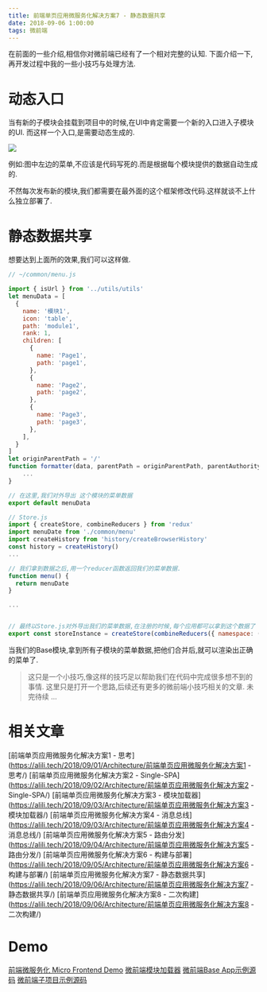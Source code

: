 ```yaml
---
title: 前端单页应用微服务化解决方案7 - 静态数据共享
date: 2018-09-06 1:00:00
tags: 微前端
---
```


在前面的一些介绍,相信你对微前端已经有了一个相对完整的认知.
下面介绍一下,再开发过程中我的一些小技巧与处理方法.

# 动态入口
当有新的子模块会挂载到项目中的时候,在UI中肯定需要一个新的入口进入子模块的UI.
而这样一个入口,是需要动态生成的.

![](https://alili.tech/images/micro/base-demo.jpg)

例如:图中左边的菜单,不应该是代码写死的.而是根据每个模块提供的数据自动生成的.

不然每次发布新的模块,我们都需要在最外面的这个框架修改代码.这样就谈不上什么独立部署了.

# 静态数据共享

想要达到上面所的效果,我们可以这样做.

```js
// ~/common/menu.js

import { isUrl } from '../utils/utils'
let menuData = [
  {
    name: '模块1',
    icon: 'table',
    path: 'module1',
    rank: 1,
    children: [
      {
        name: 'Page1',
        path: 'page1',
      },
      {
        name: 'Page2',
        path: 'page2',
      },
      {
        name: 'Page3',
        path: 'page3',
      },
    ],
  }
]
let originParentPath = '/'
function formatter(data, parentPath = originParentPath, parentAuthority) {
    ...
}

// 在这里,我们对外导出 这个模块的菜单数据
export default menuData

```

```js
// Store.js
import { createStore, combineReducers } from 'redux'
import menuDate from './common/menu'
import createHistory from 'history/createBrowserHistory'
const history = createHistory()
...

// 我们拿到数据之后,用一个reducer函数返回我们的菜单数据.
function menu() {
  return menuDate
}

...


// 最终以Store.js对外导出我们的菜单数据,在注册的时候,每个应用都可以拿到这个数据了
export const storeInstance = createStore(combineReducers({ namespace: () => 'list', menu, render, to }))
```

当我们的Base模块,拿到所有子模块的菜单数据,把他们合并后,就可以渲染出正确的菜单了.


> 这只是一个小技巧,像这样的技巧足以帮助我们在代码中完成很多想不到的事情.
这里只是打开一个思路,后续还有更多的微前端小技巧相关的文章.
未完待续 ...


# 相关文章
[前端单页应用微服务化解决方案1 - 思考](https://alili.tech/2018/09/01/Architecture/前端单页应用微服务化解决方案1 - 思考/)
[前端单页应用微服务化解决方案2 - Single-SPA](https://alili.tech/2018/09/02/Architecture/前端单页应用微服务化解决方案2 - Single-SPA/)
[前端单页应用微服务化解决方案3 - 模块加载器](https://alili.tech/2018/09/03/Architecture/前端单页应用微服务化解决方案3 - 模块加载器/)
[前端单页应用微服务化解决方案4 - 消息总线](https://alili.tech/2018/09/03/Architecture/前端单页应用微服务化解决方案4 - 消息总线/)
[前端单页应用微服务化解决方案5 - 路由分发](https://alili.tech/2018/09/04/Architecture/前端单页应用微服务化解决方案5 - 路由分发/)
[前端单页应用微服务化解决方案6 - 构建与部署](https://alili.tech/2018/09/05/Architecture/前端单页应用微服务化解决方案6 - 构建与部署/)
[前端单页应用微服务化解决方案7 - 静态数据共享](https://alili.tech/2018/09/06/Architecture/前端单页应用微服务化解决方案7 - 静态数据共享/)
[前端单页应用微服务化解决方案8 - 二次构建](https://alili.tech/2018/09/06/Architecture/前端单页应用微服务化解决方案8 - 二次构建/)

# Demo
[前端微服务化 Micro Frontend Demo](http://microfrontend.alili.tech/)
[微前端模块加载器](https://github.com/Fantasy9527/lotus-scaffold-micro-frontend-portal)
[微前端Base App示例源码](https://github.com/Fantasy9527/microfrontend-base-demo)
[微前端子项目示例源码](https://github.com/Fantasy9527/microfrontend-submodule-demo)
